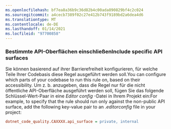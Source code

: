 ```yaml
---
ms.openlocfilehash: bf7ea8a36b9c36d82b4c00ada890829bf4c2c024
ms.sourcegitcommit: a4cecb7389f02c27e412b743f9189bd2a6dea4d6
ms.translationtype: MT
ms.contentlocale: de-DE
ms.lasthandoff: 01/14/2021
ms.locfileid: "97700858"
---
```

### <a name="include-specific-api-surfaces"></a><span data-ttu-id="786f7-101">Bestimmte API-Oberflächen einschließen</span><span class="sxs-lookup"><span data-stu-id="786f7-101">Include specific API surfaces</span></span>

<span data-ttu-id="786f7-102">Sie können basierend auf ihrer Barrierefreiheit konfigurieren, für welche Teile Ihrer Codebasis diese Regel ausgeführt werden soll.</span><span class="sxs-lookup"><span data-stu-id="786f7-102">You can configure which parts of your codebase to run this rule on, based on their accessibility.</span></span> <span data-ttu-id="786f7-103">Um z. b. anzugeben, dass die Regel nur für die nicht öffentliche API-Oberfläche ausgeführt werden soll, fügen Sie das folgende Schlüssel-Wert-Paar in eine *Editor config* -Datei in Ihrem Projekt ein:</span><span class="sxs-lookup"><span data-stu-id="786f7-103">For example, to specify that the rule should run only against the non-public API surface, add the following key-value pair to an *.editorconfig* file in your project:</span></span>

```ini
dotnet_code_quality.CAXXXX.api_surface = private, internal
```
